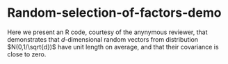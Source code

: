 # Random-selection-of-factors-demo
Here we present an R code, courtesy of the anynymous reviewer, that demonstrates that $d$-dimensional random vectors from distribution $N(0,1/\sqrt{d})$ have unit length on average, and that their covariance is close to zero.
